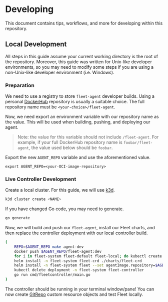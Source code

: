 # Developing

This document contains tips, workflows, and more for developing within this repository.

## Local Development

All steps in this guide assume your current working directory is the root of the repository.
Moreover, this guide was written for Unix-like developer environments, so you may need to modify some steps if you are using a non-Unix-like developer environment (i.e. Windows).

### Preparation

We need to use a registry to store `fleet-agent` developer builds.
Using a personal [DockerHub](https://hub.docker.com/) repository is usually a suitable choice.
The full repository name must be `<your-choice>/fleet-agent`.

Now, we need export an environment variable with our repository name as the value.
This will be used when building, pushing, and deploying our agent.

> Note: the value for this variable should not include `/fleet-agent`.
> For example, if your full DockerHub repository name is `foobar/fleet-agent`, the value used below should be `foobar`.

Export the new `AGENT_REPO` variable and use the aforementioned value.

```
export AGENT_REPO=<your-OCI-image-repository>
```

### Live Controller Development

Create a local cluster.
For this guide, we will use [k3d](https://github.com/rancher/k3d).

```sh
k3d cluster create <NAME>
```

If you have changed Go code, you may need to generate.

```sh
go generate
```

Now, we will build and push our `fleet-agent`, install our Fleet charts, and then replace the controller deployment with our local controller build.

```sh
(
    REPO=$AGENT_REPO make agent-dev
    docker push $AGENT_REPO/fleet-agent:dev
    for i in fleet-system fleet-default fleet-local; do kubectl create namespace $i; done
    helm install -n fleet-system fleet-crd ./charts/fleet-crd
    helm install -n fleet-system fleet --set agentImage.repository=$AGENT_REPO/fleet-agent --set agentImage.imagePullPolicy=Always ./charts/fleet
    kubectl delete deployment -n fleet-system fleet-controller
    go run cmd/fleetcontroller/main.go
)
```

The controller should be running in your terminal window/pane!
You can now create [GitRepo](https://fleet.rancher.io/gitrepo-structure/) custom resource objects and test Fleet locally.
